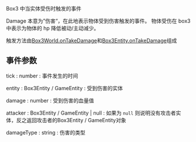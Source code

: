 Box3 中当实体受伤时触发的事件

Damage 本意为”伤害“，在此地表示物体受到伤害触发的事件。
物体受伤在 box3 中表示为物体的 <property>hp</property> 降低被动/主动减少。

触发方法由[Box3World.onTakeDamage]()和[Box3Entity.onTakeDamage]()组成

## 事件参数

<property>tick</property> : <def>number</def>
: 事件发生的时间

<property>entity</property> : <def>Box3Entity</def> / <def>GameEntity</def>
: 受到伤害的实体

<property>damage</property> : <def>number</def>
: 受到伤害的血量值

<property>attacker</property> : <def>Box3Entity</def> / <def>GameEntity</def> | <def>null</def>
: 如果为 `null` 则说明没有攻击者实体，反之返回攻击者的<def>Box3Entity</def> / <def>GameEntity</def>对象

<property>damageType</property> : <def>string</def>
: 伤害的类型
